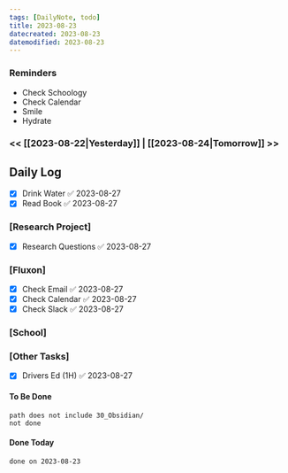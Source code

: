 ```yaml
---
tags: [DailyNote, todo]
title: 2023-08-23
datecreated: 2023-08-23
datemodified: 2023-08-23
---
```


### Reminders
- Check Schoology
- Check Calendar
- Smile
- Hydrate

### << [[2023-08-22|Yesterday]] | [[2023-08-24|Tomorrow]] >>

## Daily Log

- [x] Drink Water ✅ 2023-08-27
- [x] Read Book ✅ 2023-08-27

### [Research Project]

 - [x] Research Questions ✅ 2023-08-27

### [Fluxon]

- [x] Check Email ✅ 2023-08-27
- [x] Check Calendar ✅ 2023-08-27
- [x] Check Slack ✅ 2023-08-27

### [School]

### [Other Tasks]

- [x] Drivers Ed (1H) ✅ 2023-08-27

#### To Be Done

```tasks
path does not include 30_Obsidian/
not done
```

#### Done Today

```tasks
done on 2023-08-23
```